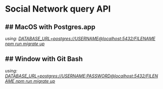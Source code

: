 <h1>Social Network query API</h1> 
<h2>## MacOS with Postgres.app</h2>
<p>
<em>
    using: <u>DATABASE_URL=postgres://USERNAME@localhost:5432/FILENAME npm run migrate up</u>
</em>
</p>

<h2>## Window with Git Bash</h2>

<p>
<em>
    using: <u>DATABASE_URL=postgres://USERNAME:PASSWORD@localhost:5432/FILENAME npm run migrate up</u>
</em>
</p>

